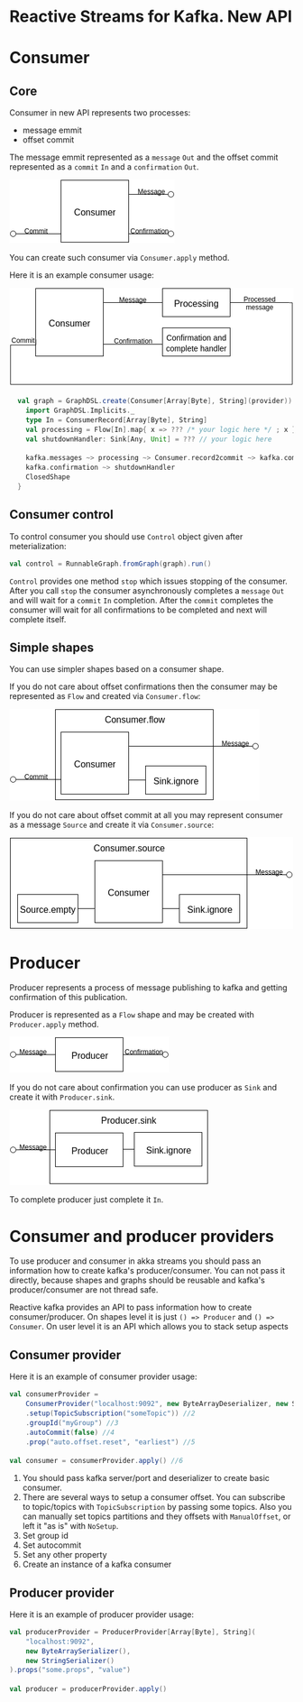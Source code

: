 Reactive Streams for Kafka. New API
====

# Consumer #

## Core ##

Consumer in new API represents two processes:
 - message emmit
 - offset commit

The message emmit represented as a `message` `Out` and the offset commit represented as a `commit` `In` and a `confirmation` `Out`.

![Consumer shape](./Consumer.png)

You can create such consumer via `Consumer.apply` method.

Here it is an example consumer usage:

![Consumer example](./Consumer-example.png)

```scala
  val graph = GraphDSL.create(Consumer[Array[Byte], String](provider)) { implicit b => kafka =>
    import GraphDSL.Implicits._
    type In = ConsumerRecord[Array[Byte], String]
    val processing = Flow[In].map{ x => ??? /* your logic here */ ; x }
    val shutdownHandler: Sink[Any, Unit] = ??? // your logic here

    kafka.messages ~> processing ~> Consumer.record2commit ~> kafka.commit
    kafka.confirmation ~> shutdownHandler
    ClosedShape
  }

```

## Consumer control ##

To control consumer you should use `Control` object given after meterialization:

```scala
val control = RunnableGraph.fromGraph(graph).run()
```

`Control` provides one method `stop` which issues stopping of the consumer. After you call `stop` the consumer asynchronously completes a `message` `Out` and will wait for a `commit` `In` completion. After the `commit` completes the consumer will wait for all confirmations to be completed and next will complete itself.

## Simple shapes ##

You can use simpler shapes based on a consumer shape.

If you do not care about offset confirmations then the consumer may be represented as `Flow` and created via `Consumer.flow`:

![Consumer flow shape](./Consumer-flow.png)

If you do not care about offset commit at all you may represent consumer as a message `Source` and create it via `Consumer.source`:

![Consumer source shape](./Consumer-source.png)

# Producer #

Producer represents a process of message publishing to kafka and getting confirmation of this publication.

Producer is represented as a `Flow` shape and may be created with `Producer.apply` method.

![Producer shape](./Producer.png)

If you do not care about confirmation you can use producer as `Sink` and create it with `Producer.sink`.

![Producer shape](./Producer-sink.png)

To complete producer just complete it `In`.

# Consumer and producer providers

To use producer and consumer in akka streams you should pass an information how to create kafka's producer/consumer.
You can not pass it directly, because shapes and graphs should be reusable and kafka's producer/consumer are not thread safe.

Reactive kafka provides an API to pass information how to create consumer/producer. On shapes level it is just `() => Producer` and `() => Consumer`. On user level it is an API
which allows you to stack setup aspects

## Consumer provider ##
Here it is an example of consumer provider usage:
```scala
val consumerProvider =
    ConsumerProvider("localhost:9092", new ByteArrayDeserializer, new StringDeserializer) //1
    .setup(TopicSubscription("someTopic")) //2
    .groupId("myGroup") //3
    .autoCommit(false) //4
    .prop("auto.offset.reset", "earliest") //5

val consumer = consumerProvider.apply() //6
```

1. You should pass kafka server/port and deserializer to create basic consumer.
2. There are several ways to setup a consumer offset. You can subscribe to topic/topics with `TopicSubscription` by passing some topics. Also you can manually set topics partitions and they offsets with `ManualOffset`, or left it "as is" with `NoSetup`.
3. Set group id
4. Set autocommit
5. Set any other property
6. Create an instance of a kafka consumer

## Producer provider ##

Here it is an example of producer provider usage:
```scala
val producerProvider = ProducerProvider[Array[Byte], String](
    "localhost:9092",
    new ByteArraySerializer(),
    new StringSerializer()
).props("some.props", "value")

val producer = producerProvider.apply()
```
